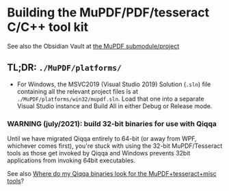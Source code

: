 # Building the MuPDF/PDF/tesseract C/C++ tool kit

See also the Obsidian Vault at [the MuPDF submodule/project](file://../../MuPDF/docs/Notes/DEVELOPERS-README.md)

## TL;DR: `./MuPDF/platforms/`

* For Windows, the MSVC2019 (Visual Studio 2019) Solution (`.sln`) file containing all the relevant project files is at `./MuPDF/platforms/win32/mupdf.sln`. Load that one into a separate Visual Studio instance and Build All in either Debug or Release mode.

### WARNING (july/2021): build 32-bit binaries for use with Qiqqa

Until we have migrated Qiqqa entirely to 64-bit (or away from WPF, whichever comes first), you're stuck with using the 32-bit MuPDF/Tesseract tools as those get invoked by Qiqqa and Windows prevents 32bit applications from invoking 64bit executables.

See also [Where do my Qiqqa binaries look for the MuPDF+tesseract+misc tools](FAQ/Where%20do%20my%20Qiqqa%20binaries%20look%20for%20the%20MuPDF+tesseract+misc%20tools.md)?
